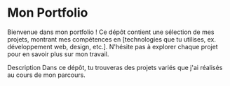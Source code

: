 # Mon Portfolio

Bienvenue dans mon portfolio ! Ce dépôt contient une sélection de mes projets, montrant mes compétences en [technologies que tu utilises, ex. développement web, design, etc.]. N'hésite pas à explorer chaque projet pour en savoir plus sur mon travail.

Description
Dans ce dépôt, tu trouveras des projets variés que j'ai réalisés au cours de mon parcours. 
